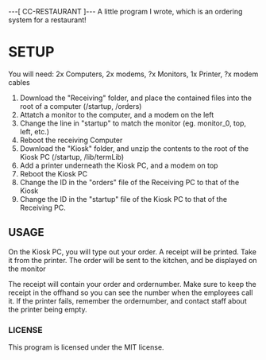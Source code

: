 ---[ CC-RESTAURANT ]---
A little program I wrote, which is an ordering system for a restaurant!

# SETUP

You will need: 2x Computers, 2x modems, ?x Monitors, 1x Printer, ?x modem cables

1. Download the "Receiving" folder, and place the contained files into the root of a computer (/startup, /orders)
2. Attatch a monitor to the computer, and a modem on the left
3. Change the line in "startup" to match the monitor (eg. monitor_0, top, left, etc.)
4. Reboot the receiving Computer
5. Download the "Kiosk" folder, and unzip the contents to the root of the Kiosk PC (/startup, /lib/termLib)
6. Add a printer underneath the Kiosk PC, and a modem on top
7. Reboot the Kiosk PC
8. Change the ID in the "orders" file of the Receiving PC to that of the Kiosk
9. Change the ID in the "startup" file of the Kiosk PC to that of the Receiving PC.

## USAGE

On the Kiosk PC, you will type out your order.
A receipt will be printed. Take it from the printer.
The order will be sent to the kitchen, and be displayed on the monitor

The receipt will contain your order and ordernumber. Make sure to keep the receipt in the offhand
so you can see the number when the employees call it.
If the printer fails, remember the ordernumber, and contact staff about the printer being empty.

### LICENSE

This program is licensed under the MIT license.
